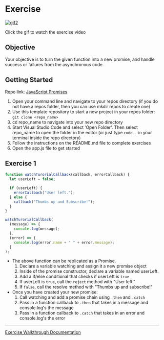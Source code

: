 # Exercise

[![gif2](/assets/images/lectures/javascript/JavaScript-Promises-Exercise-high.gif)](https://vimeo.com/511321422)

Click the gif to watch the exercise video

## Objective

Your objective is to turn the given function into a new promise, and handle success or failures from the asynchronous code.

## Getting Started

Repo link: [JavaScript Promises](https://github.com/Bryantellius/JavaScript_Promises)

1. Open your command line and navigate to your repos directory (if you do not have a repos folder, then you can use mkdir repos to create one)
2. Use this template repository to start a new project in your repos folder: `git clone <repo_name>`
3. cd repo_name to navigate into your new repo directory
4. Start Visual Studio Code and select 'Open Folder'. Then select repo_name to open the folder in the editor (or just type `code .` in your terminal inside the repo directory)
5. Follow the instructions on the README.md file to complete exercises
6. Open the app.js file to get started

## Exercise 1

```js
function watchTurorialCallback(callback, errorCallback) {
  let userLeft = false;

  if (userLeft) {
    errorCallback("User left.");
  } else {
    callback("Thumbs up and Subscribe!");
  }
}

watchTurorialCallback(
  (message) => {
    console.log(message);
  },
  (error) => {
    console.log(error.name + " " + error.message);
  }
);
```

- The above function can be replicated as a Promise.
  1. Declare a variable watching and assign it a new promise object
  2. Inside of the promise constructor, declare a variable named userLeft.
  3. Add a if/else conditional that checks if userLeft is `true`
  4. If userLeft is `true`, call the `reject` method with "User left."
  5. If `false`, call the resolve method with "Thumbs up and subscribe!"
- Once you have created your new promise:
  1. Call watching and add a promise chain using `.then` and `.catch`
  2. Pass in a function callback to `.then` that takes in a message and console.log's the message
  3. Pass in a function callback to `.catch` that takes in an error and console.log's the error

---

[Exercise Walkthrough Documentation](https://docs.google.com/document/d/1YQpP1WqzL3xxxYJQVvYkZpwJz2vbMfh7yKqBrT1NE3c/edit?usp=sharing)

<br>
